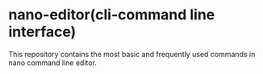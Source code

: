 # nano-editor(cli-command line interface)
This repository contains the most basic and frequently used commands in nano command line editor.
